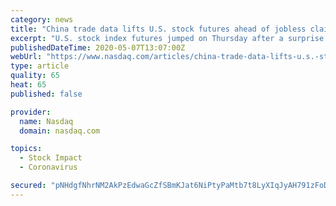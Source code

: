```yaml
---
category: news
title: "China trade data lifts U.S. stock futures ahead of jobless claims"
excerpt: "U.S. stock index futures jumped on Thursday after a surprise rise in Chinese exports and a surge in oil prices spurred hopes of an economic recovery, even as investors braced for what is likely to be another gloomy weekly jobless claims report."
publishedDateTime: 2020-05-07T13:07:00Z
webUrl: "https://www.nasdaq.com/articles/china-trade-data-lifts-u.s.-stock-futures-ahead-of-jobless-claims-2020-05-07"
type: article
quality: 65
heat: 65
published: false

provider:
  name: Nasdaq
  domain: nasdaq.com

topics:
  - Stock Impact
  - Coronavirus

secured: "pNHdgfNhrNM2AkPzEdwaGcZfSBmKJat6NiPtyPaMtb7t8LyXIqJyAH791zFoDFirUhEkt6E+c6Yg8UjhgqOKsiRPhdU149EFsvvLWEoFlRBFu4asO8nvMueHdF/GTDCHzUeE5fRHxHRDXPh/2VTRLmyUY/KSZaEPWHuPrNwCFw3nL4SjbS1moWE/Sy7GvgnRAxlOsTJfgMwRrK2byVW4Z8ElVOq3GRnp0ZRFStkOAeDbB/5cuLpfCwQipCXEBRep+QXTu1peV0jY3IhQupLljTu/p3qhYNL9cLC+kWrASknow7UzOeRrOiePAxqGjMhZ6PcAA+7AsPIttLexXFqzBkbYpymE0KznI4bWS8VAd1XjXKh0CxeO7ANvxJts4crUn0Ei9J812i5QIcp7v3E+xh0IA2uvGE/4F1YUa6XogHszrwSdsK8J3Dp5eDQUywEbGWLbQfdFwZ9+cwMrnhVBOOYb6YiwWAvG3Rfmc6IhDEE=;Aw+fpq5OBOwREIg16SG8yA=="
---
```


